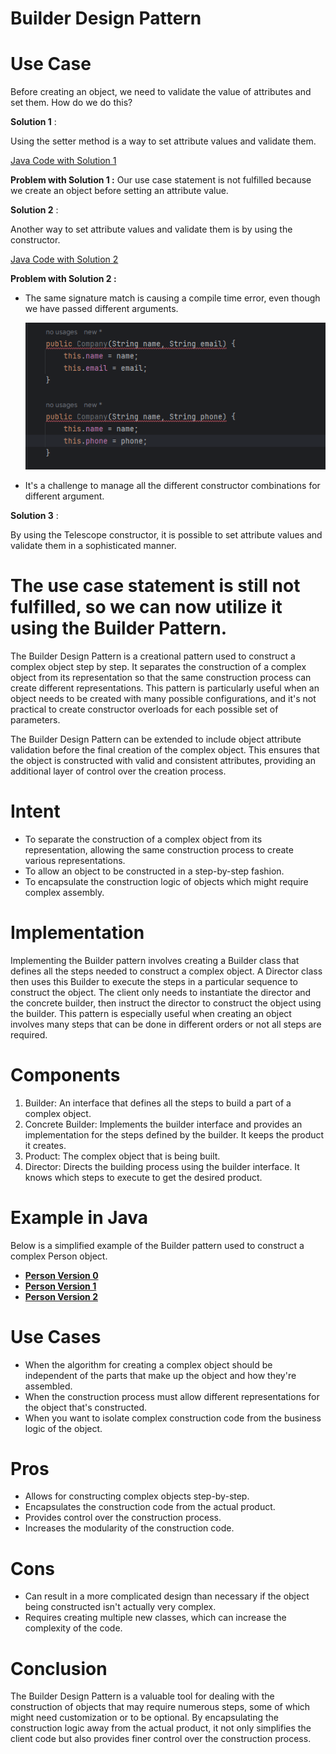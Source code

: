 # Builder Design Pattern

# Use Case
Before creating an object, we need to validate the value of attributes and set them. How do we do this?

**Solution 1** :  

Using the setter method is a way to set attribute values and validate them. 

[Java Code with Solution 1](https://github.com/sidhant97/DesignDoctrine/tree/main/builder/src/withoutBuilderV0)

**Problem with Solution 1 :**  Our use case statement is not fulfilled because we create an object before setting an attribute value.

**Solution 2** :

Another way to set attribute values and validate them is by using the constructor.

[Java Code with Solution 2](https://github.com/sidhant97/DesignDoctrine/tree/main/builder/src/withoutBuilderV1)

**Problem with Solution 2 :**  

* The same signature match is causing a compile time error, even though we have passed different arguments.

    ![img.png](img.png)

* It's a challenge to manage all the different constructor combinations for different argument.

**Solution 3** : 

By using the Telescope constructor, it is possible to set attribute values and validate them in a sophisticated manner.

# **The use case statement is still not fulfilled, so we can now utilize it using the Builder Pattern.**


The Builder Design Pattern is a creational pattern used to construct a complex object step by step. It separates the construction of a complex object from its representation so that the same construction process can create different representations. This pattern is particularly useful when an object needs to be created with many possible configurations, and it's not practical to create constructor overloads for each possible set of parameters.

The Builder Design Pattern can be extended to include object attribute validation before the final creation of the complex object. This ensures that the object is constructed with valid and consistent attributes, providing an additional layer of control over the creation process.
# Intent
* To separate the construction of a complex object from its representation, allowing the same construction process to create various representations.
* To allow an object to be constructed in a step-by-step fashion.
* To encapsulate the construction logic of objects which might require complex assembly.

# Implementation
Implementing the Builder pattern involves creating a Builder class that defines all the steps needed to construct a complex object. A Director class then uses this Builder to execute the steps in a particular sequence to construct the object. The client only needs to instantiate the director and the concrete builder, then instruct the director to construct the object using the builder. This pattern is especially useful when creating an object involves many steps that can be done in different orders or not all steps are required.

# Components
1. Builder: An interface that defines all the steps to build a part of a complex object.
2. Concrete Builder: Implements the builder interface and provides an implementation for the steps defined by the builder. It keeps the product it creates.
3. Product: The complex object that is being built.
4. Director: Directs the building process using the builder interface. It knows which steps to execute to get the desired product. 

# Example in Java
Below is a simplified example of the Builder pattern used to construct a complex Person object.

* **[Person Version 0](https://github.com/sidhant97/DesignDoctrine/tree/main/builder/src/withBuilderV0)**
* **[Person Version 1](https://github.com/sidhant97/DesignDoctrine/tree/main/builder/src/withBuilderV1)** 
* **[Person Version 2 ](https://github.com/sidhant97/DesignDoctrine/tree/main/builder/src/withBuilderV2)**

# Use Cases
* When the algorithm for creating a complex object should be independent of the parts that make up the object and how they're assembled.
* When the construction process must allow different representations for the object that's constructed.
* When you want to isolate complex construction code from the business logic of the object.

# Pros
* Allows for constructing complex objects step-by-step.
* Encapsulates the construction code from the actual product.
* Provides control over the construction process.
* Increases the modularity of the construction code.
# Cons
* Can result in a more complicated design than necessary if the object being constructed isn't actually very complex.
* Requires creating multiple new classes, which can increase the complexity of the code.
# Conclusion
The Builder Design Pattern is a valuable tool for dealing with the construction of objects that may require numerous steps, some of which might need customization or to be optional. By encapsulating the construction logic away from the actual product, it not only simplifies the client code but also provides finer control over the construction process.